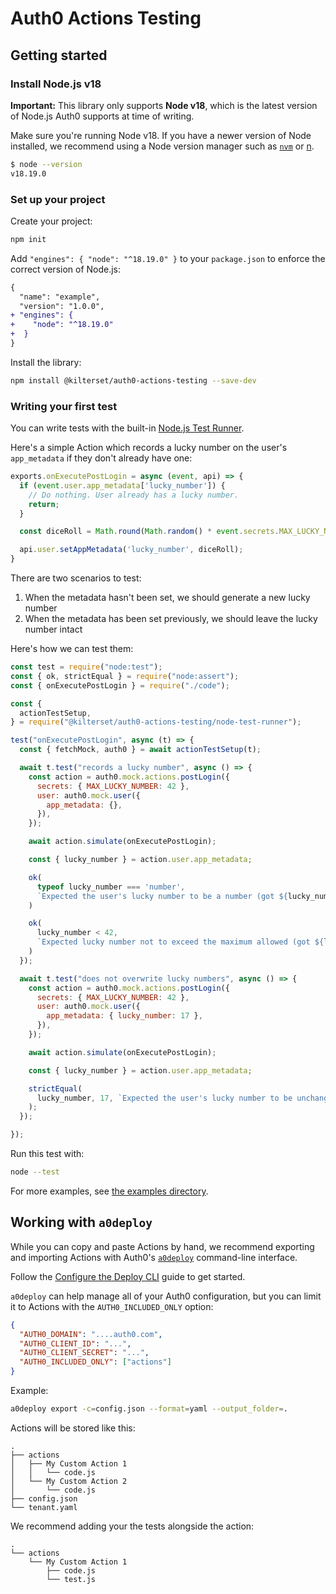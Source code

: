 # Auth0 Actions Testing

## Getting started

### Install Node.js v18

**Important:** This library only supports **Node v18**, which is the latest version of Node.js Auth0 supports at time of writing.

Make sure you're running Node v18. If you have a newer version of Node installed, we recommend using a Node version manager such as [`nvm`](https://github.com/nvm-sh/nvm) or [n](https://github.com/tj/n).

```sh
$ node --version
v18.19.0
```

### Set up your project

Create your project:

```sh
npm init
```

Add `"engines": { "node": "^18.19.0" }` to your `package.json` to enforce the correct version of Node.js:

```diff
{
  "name": "example",
  "version": "1.0.0",
+ "engines": {
+    "node": "^18.19.0"
+  }
}
```

Install the library:

```sh
npm install @kilterset/auth0-actions-testing --save-dev
```

### Writing your first test

You can write tests with the built-in [Node.js Test Runner](https://nodejs.org/docs/latest-v18.x/api/test.html).

Here's a simple Action which records a lucky number on the user's `app_metadata` if they don't already have one:

```js
exports.onExecutePostLogin = async (event, api) => {
  if (event.user.app_metadata['lucky_number']) {
    // Do nothing. User already has a lucky number.
    return;
  }

  const diceRoll = Math.round(Math.random() * event.secrets.MAX_LUCKY_NUMBER);

  api.user.setAppMetadata('lucky_number', diceRoll);
}
```

There are two scenarios to test:

1. When the metadata hasn't been set, we should generate a new lucky number
2. When the metadata has been set previously, we should leave the lucky number intact

Here's how we can test them:

```js
const test = require("node:test");
const { ok, strictEqual } = require("node:assert");
const { onExecutePostLogin } = require("./code");

const {
  actionTestSetup,
} = require("@kilterset/auth0-actions-testing/node-test-runner");

test("onExecutePostLogin", async (t) => {
  const { fetchMock, auth0 } = await actionTestSetup(t);

  await t.test("records a lucky number", async () => {
    const action = auth0.mock.actions.postLogin({
      secrets: { MAX_LUCKY_NUMBER: 42 },
      user: auth0.mock.user({
        app_metadata: {},
      }),
    });

    await action.simulate(onExecutePostLogin);

    const { lucky_number } = action.user.app_metadata;

    ok(
      typeof lucky_number === 'number',
      `Expected the user's lucky number to be a number (got ${lucky_number})`
    )

    ok(
      lucky_number < 42,
      `Expected lucky number not to exceed the maximum allowed (got ${lucky_number})`
    )
  });

  await t.test("does not overwrite lucky numbers", async () => {
    const action = auth0.mock.actions.postLogin({
      secrets: { MAX_LUCKY_NUMBER: 42 },
      user: auth0.mock.user({
        app_metadata: { lucky_number: 17 },
      }),
    });

    await action.simulate(onExecutePostLogin);

    const { lucky_number } = action.user.app_metadata;

    strictEqual(
      lucky_number, 17, `Expected the user's lucky number to be unchanged`
    );
  });

});
```

Run this test with:

```sh
node --test
```

For more examples, see [the examples directory](examples).

## Working with `a0deploy`

While you can copy and paste Actions by hand, we recommend exporting and importing Actions with Auth0's [`a0deploy`](https://auth0.com/docs/deploy-monitor/deploy-cli-tool) command-line interface.

Follow the [Configure the Deploy CLI](https://auth0.com/docs/deploy-monitor/deploy-cli-tool/configure-the-deploy-cli#auth0_included_only) guide to get started.

`a0deploy` can help manage all of your Auth0 configuration, but you can limit it to Actions with the `AUTH0_INCLUDED_ONLY` option:

```json
{
  "AUTH0_DOMAIN": "....auth0.com",
  "AUTH0_CLIENT_ID": "...",
  "AUTH0_CLIENT_SECRET": "...",
  "AUTH0_INCLUDED_ONLY": ["actions"]
}
```

Example:

```sh
a0deploy export -c=config.json --format=yaml --output_folder=.
```

Actions will be stored like this:

```
.
├── actions
│   ├── My Custom Action 1
│   │   └── code.js
│   └── My Custom Action 2
│       └── code.js
├── config.json
└── tenant.yaml
```

We recommend adding your the tests alongside the action:

```
.
└── actions
    └── My Custom Action 1
        ├── code.js
        └── test.js
```
